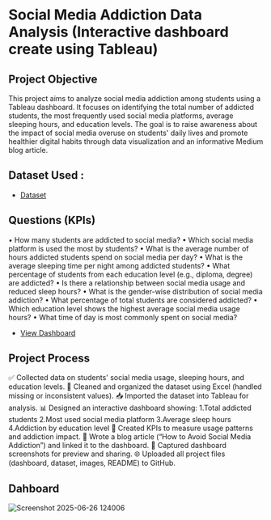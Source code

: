 # Social Media Addiction Data Analysis (Interactive dashboard create using Tableau)
## Project Objective
This project aims to analyze social media addiction among students using a Tableau dashboard. It focuses on identifying the total number of addicted students, the most frequently used social media platforms, average sleeping hours, and education levels. The goal is to raise awareness about the impact of social media overuse on students' daily lives and promote healthier digital habits through data visualization and an informative Medium blog article.


## Dataset Used : 
- <a href = "https://github.com/Ladeesha/Social-Media-Addiction-Analysis/blob/main/Students%20Social%20Media%20Addiction.csv">Dataset </a>

## Questions (KPIs)
•	How many students are addicted to social media?
•	Which social media platform is used the most by students?
•	What is the average number of hours addicted students spend on social media per day?
•	What is the average sleeping time per night among addicted students?
•	What percentage of students from each education level (e.g., diploma, degree) are addicted?
•	Is there a relationship between social media usage and reduced sleep hours?
•	What is the gender-wise distribution of social media addiction?
•	What percentage of total students are considered addicted?
•	Which education level shows the highest average social media usage hours?
•	What time of day is most commonly spent on social media?

- <a href = "https://github.com/Ladeesha/Social-Media-Addiction-Analysis/blob/main/Screenshot%202025-06-26%20124006.png"> View Dashboard </a>

## Project Process
✅ Collected data on students' social media usage, sleeping hours, and education levels.
🧹 Cleaned and organized the dataset using Excel (handled missing or inconsistent values).
📥 Imported the dataset into Tableau for analysis.
📊 Designed an interactive dashboard showing:
          1.Total addicted students
          2.Most used social media platform
          3.Average sleep hours
          4.Addiction by education level
📌 Created KPIs to measure usage patterns and addiction impact.
📝 Wrote a blog article (“How to Avoid Social Media Addiction”) and linked it to the dashboard.
💾 Captured dashboard screenshots for preview and sharing.
🌐 Uploaded all project files (dashboard, dataset, images, README) to GitHub.

## Dahboard 
![Screenshot 2025-06-26 124006](https://github.com/user-attachments/assets/faff0588-2e26-47a5-9cb1-c2dbd71904b5)



